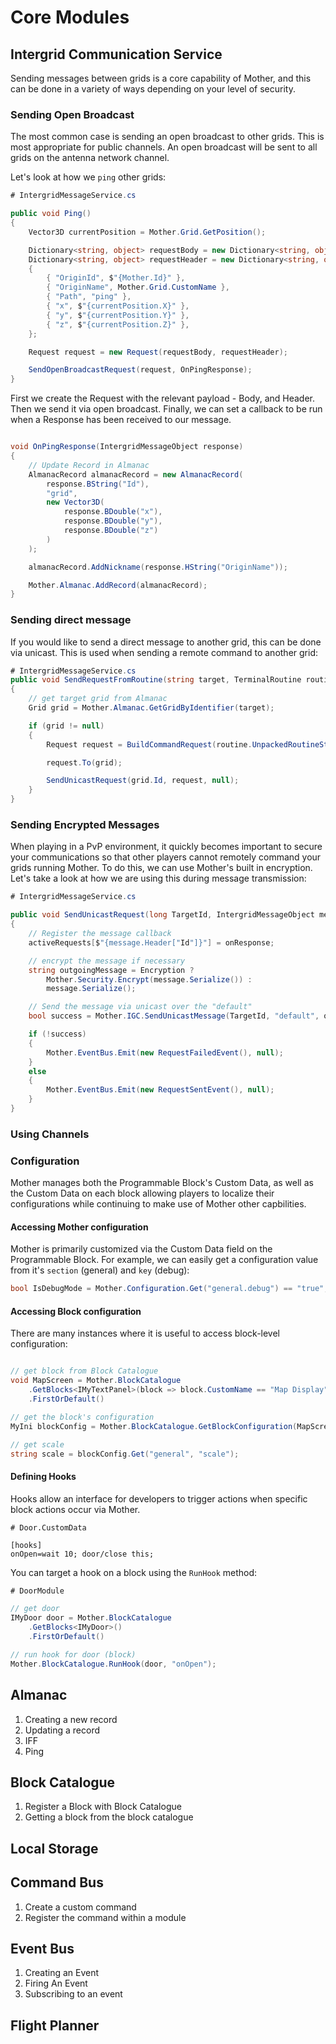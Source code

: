 # Core Modules
## Intergrid Communication Service

Sending messages between grids is a core capability of Mother, and this can be done in a variety of ways depending on your level of security.

### Sending Open Broadcast
The most common case is sending an open broadcast to other grids.  This is most appropriate for public channels.  An open broadcast will be sent to all grids on the antenna network channel.

Let's look at how we `ping` other grids:

```csharp
# IntergridMessageService.cs

public void Ping()
{
    Vector3D currentPosition = Mother.Grid.GetPosition();

    Dictionary<string, object> requestBody = new Dictionary<string, object>();
    Dictionary<string, object> requestHeader = new Dictionary<string, object>
    {
        { "OriginId", $"{Mother.Id}" },
        { "OriginName", Mother.Grid.CustomName },
        { "Path", "ping" },
        { "x", $"{currentPosition.X}" },
        { "y", $"{currentPosition.Y}" },
        { "z", $"{currentPosition.Z}" },
    };

    Request request = new Request(requestBody, requestHeader);

    SendOpenBroadcastRequest(request, OnPingResponse);
}
```

First we create the Request with the relevant payload - Body, and Header. Then we send it via open broadcast. Finally, we can set a callback to be run when a Response has been received to our message.

```csharp

void OnPingResponse(IntergridMessageObject response)
{
    // Update Record in Almanac
    AlmanacRecord almanacRecord = new AlmanacRecord(
        response.BString("Id"),
        "grid",
        new Vector3D(
            response.BDouble("x"),
            response.BDouble("y"),
            response.BDouble("z")
        )
    );

    almanacRecord.AddNickname(response.HString("OriginName"));

    Mother.Almanac.AddRecord(almanacRecord);
}
```
### Sending direct message
If you would like to send a direct message to another grid, this can be done via unicast. This is used when sending a remote command to another grid:

```csharp
# IntergridMessageService.cs
public void SendRequestFromRoutine(string target, TerminalRoutine routine)
{
    // get target grid from Almanac
    Grid grid = Mother.Almanac.GetGridByIdentifier(target);

    if (grid != null)
    {
        Request request = BuildCommandRequest(routine.UnpackedRoutineString);

        request.To(grid);

        SendUnicastRequest(grid.Id, request, null);
    }
}
```

### Sending Encrypted Messages
When playing in a PvP environment, it quickly becomes important to secure your communications so that other players cannot remotely command your grids running Mother.  To do this, we can use Mother's built in encryption. Let's take a look at how we are using this during message transmission:

```csharp
# IntergridMessageService.cs

public void SendUnicastRequest(long TargetId, IntergridMessageObject message, Action<IntergridMessageObject> onResponse)
{
    // Register the message callback
    activeRequests[$"{message.Header["Id"]}"] = onResponse;

    // encrypt the message if necessary
    string outgoingMessage = Encryption ?
        Mother.Security.Encrypt(message.Serialize()) :
        message.Serialize();

    // Send the message via unicast over the "default"
    bool success = Mother.IGC.SendUnicastMessage(TargetId, "default", outgoingMessage);

    if (!success)
    {
        Mother.EventBus.Emit(new RequestFailedEvent(), null);
    }
    else
    {
        Mother.EventBus.Emit(new RequestSentEvent(), null);
    }
}
```

### Using Channels

### Configuration
Mother manages both the Programmable Block's Custom Data, as well as the Custom Data on each block allowing players to localize their configurations while continuing to make use of Mother other capbilities.

#### Accessing Mother configuration
Mother is primarily customized via the Custom Data field on the Programmable Block. For example, we can easily get a configuration value from it's `section` (general) and `key` (debug):

```csharp
bool IsDebugMode = Mother.Configuration.Get("general.debug") == "true";
```

#### Accessing Block configuration
There are many instances where it is useful to access block-level configuration:

```csharp

// get block from Block Catalogue
void MapScreen = Mother.BlockCatalogue
    .GetBlocks<IMyTextPanel>(block => block.CustomName == "Map Display")
    .FirstOrDefault()

// get the block's configuration
MyIni blockConfig = Mother.BlockCatalogue.GetBlockConfiguration(MapScreen);

// get scale
string scale = blockConfig.Get("general", "scale");
```

#### Defining Hooks

Hooks allow an interface for developers to trigger actions when specific block actions occur via Mother.

```
# Door.CustomData

[hooks]
onOpen=wait 10; door/close this;
```

You can target a hook on a block using the `RunHook` method:

```csharp
# DoorModule

// get door
IMyDoor door = Mother.BlockCatalogue
    .GetBlocks<IMyDoor>()
    .FirstOrDefault()

// run hook for door (block)
Mother.BlockCatalogue.RunHook(door, "onOpen");
```


## Almanac
1. Creating a new record
2. Updating a record
3. IFF
4. Ping

## Block Catalogue
1. Register a Block with Block Catalogue
2. Getting a block from the block catalogue

## Local Storage

## Command Bus
1. Create a custom command
2. Register the command within a module
   
## Event Bus
1. Creating an Event
2. Firing An Event
3. Subscribing to an event

## Flight Planner